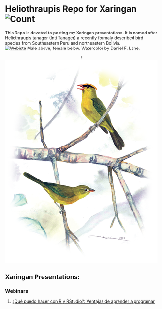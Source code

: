 # Heliothraupis Repo for Xaringan <img alt="Count" src="https://img.shields.io/github/watchers/irwingss/heliothraupis?style=social">
This Repo is devoted to posting my Xaringan presentations.
It is named after Heliothraupis tanager (Inti Tanager) a recently formaly described bird species from Southeastern Peru and northeastern Bolivia. 
<br><a href="https://academic.oup.com/auk/article/138/4/ukab059/6414067"><img alt="Webiste" src="https://img.shields.io/website?down_color=white&style=plastic&up_color=white&up_message=Paper%20available&url=https%3A%2F%2Facademic.oup.com%2Fauk%2Farticle%2F138%2F4%2Fukab059%2F6414067"></a> Male above, female below. Watercolor by Daniel F. Lane.


<center>
  !<img src="https://raw.githubusercontent.com/irwingss/heliothraupis/main/heliothraupis.png" width="800"/>
</center>

## Xaringan Presentations:
### Webinars
1. [¿Qué puedo hacer con R y RStudio?: Ventajas de aprender a programar](https://irwingss.github.io/heliothraupis/wbnr62021/#1)
